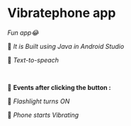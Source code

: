 # Vibratephone app

*Fun app😂*

🔴 *It is Built using Java in Android Studio*
>
🔴 *Text-to-speach*


<br/>

🔴 **Events after clicking the button :**
>
🍁 *Flashlight turns ON*
>
🍁 *Phone starts Vibrating* 
 
